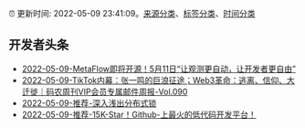 :alarm_clock: 更新时间: 2022-05-09 23:41:09。[来源分类](../README.md)、[标签分类](../TAGS.md)、[时间分类](../TIMELINE.md)

## 开发者头条




- [2022-05-09-MetaFlow即将开源！5月11日“让观测更自动，让开发者更自由”](https://toutiao.io/k/djdvbzm) 
- [2022-05-09-TikTok内幕：张一鸣的巨浪征途；Web3革命：逃离、信仰、大迁徙｜码农周刊VIP会员专属邮件周报-Vol.090](https://toutiao.io/k/8hmzq2o) 
- [2022-05-09-推荐-深入浅出分布式锁](https://toutiao.io/k/957qnad) 
- [2022-05-09-推荐-15K-Star！Github-上最火的低代码开发平台！](https://toutiao.io/k/3qv24va) 